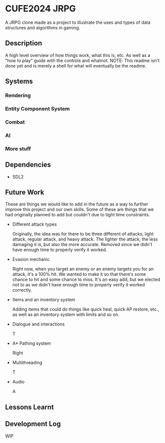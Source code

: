 # CUFE2024 JRPG
A JRPG clone made as a project to illustrate the uses and types of data structures and algorithms in gaming. 

## Description
A high level overview of how things work, what this is, etc. As well as a "how to play" guide with the controls and whatnot. NOTE: This readme isn't done yet and is merely a shell for what will eventually be the readme.

## Systems

### Rendering
### Entity Component System 
### Combat
### AI
### More stuff

## Dependencies 
- SDL2

## Future Work
These are things we would like to add in the future as a way to further improve this project and our own skills. Some of these are things that we had originally planned to add but couldn't due to tight time constraints. 
- Different attack types

  Originally, the idea was for there to be three different of attacks; light attack, regular attack, and heavy attack. The lighter the attack, the less damaging it is, but also the more accurate. Removed since we didn't have enough time to properly verify it worked. 
- Evasion mechanic

  Right now, when you target an enemy or an enemy targets you for an attack, it's a 100% hit. We wanted to make it so that there's some chance to hit and some chance to miss. It's an easy add, but we elected not to as we didn't have enough time to properly verify it worked correctly.
- Items and an inventory system

  Adding items that could do things like quick heal, quick AP restore, etc., as well as an inventory system with limits and so on. 
- Dialogue and interactions
 
  T
- A* Pathing system 

  Right
- Multithreading

  T
- Audio

  A

## Lessons Learnt

## Development Log
WIP
